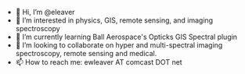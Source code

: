 - 👋 Hi, I’m @eleaver
- 👀 I’m interested in physics, GIS, remote sensing, and imaging spectroscopy
- 🌱 I’m currently learning Ball Aerospace's Opticks GIS Spectral plugin
- 💞️ I’m looking to collaborate on hyper and multi-spectral imaging spectroscopy, remote sensing and medical.
- 📫 How to reach me: ewleaver AT comcast DOT net

<!---
eleaver/eleaver is a ✨ special ✨ repository because its `README.md` (this file) appears on your GitHub profile.
You can click the Preview link to take a look at your changes.
--->
